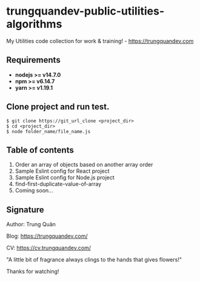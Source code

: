 # trungquandev-public-utilities-algorithms
My Utilities code collection for work &amp; training! - https://trungquandev.com

## Requirements

* **nodejs >= v14.7.0**
* **npm >= v6.14.7**
* **yarn >= v1.19.1**

## Clone project and run test.

```
$ git clone https://git_url_clone <project_dir>
$ cd <project_dir>
$ node folder_name/file_name.js
```

## Table of contents
1. Order an array of objects based on another array order
2. Sample Eslint config for React project
3. Sample Eslint config for Node.js project
4. find-first-duplicate-value-of-array
5. Coming soon...


## Signature
Author: Trung Quân

Blog: https://trungquandev.com/

CV: https://cv.trungquandev.com/

"A little bit of fragrance always clings to the hands that gives flowers!"

Thanks for watching!
